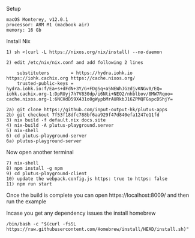 Setup

    macOS Monterey, v12.0.1
    processor: ARM M1 (macbook air)
    memory: 16 Gb
 
 Install Nix
 ```console
 1) sh <(curl -L https://nixos.org/nix/install) --no-daemon
 ```
 
 ```console
 2) edit /etc/nix/nix.conf and add following 2 lines
 
     substituters        = https://hydra.iohk.io https://iohk.cachix.org https://cache.nixos.org/
     trusted-public-keys = hydra.iohk.io:f/Ea+s+dFdN+3Y/G+FDgSq+a5NEWhJGzdjvKNGv0/EQ= iohk.cachix.org-1:DpRUyj7h7V830dp/i6Nti+NEO2/nhblbov/8MW7Rqoo= cache.nixos.org-1:6NCHdD59X431o0gWypbMrAURkbJ16ZPMQFGspcDShjY=
 ```
 ```console
 2a) git clone https://github.com/input-output-hk/plutus-apps
 2b) git checkout 7f53f18dfc788bf6aa929f47d840efa1247e11fd
 3) nix build -f default.nix docs.site
 4) nix-build -A plutus-playground.server
 5) nix-shell
 6) cd plutus-playground-server 
6a) plutus-playground-server
```

Now open another terminal 
```console
7) nix-shell
8) npm install -g npm
9) cd plutus-playground-client
10) update the webpack.config.js https: true to https: false
11) npm run start
```

Once the build is complete you can open  https://localhost:8009/ and then run the example

Incase you get any dependency issues the install homebrew
```console
/bin/bash -c "$(curl -fsSL https://raw.githubusercontent.com/Homebrew/install/HEAD/install.sh)"
```

